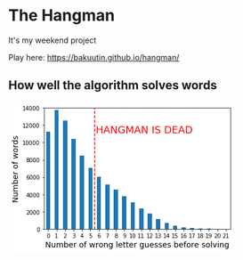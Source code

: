 # The Hangman

It's my weekend project

Play here: https://bakuutin.github.io/hangman/

## How well the algorithm solves words

![graph](graph.png)
